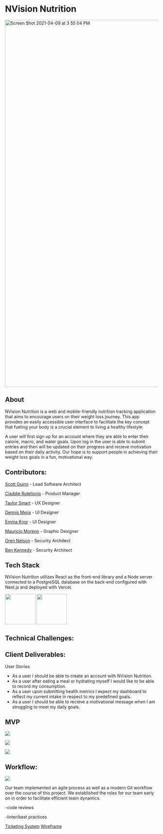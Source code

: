
# NVision Nutrition

<img width="1208" alt="Screen Shot 2021-04-09 at 3 55 04 PM" src="https://user-images.githubusercontent.com/73598239/114244553-f8298680-994b-11eb-94a8-e0807c6d9aa0.png">

## About

NVision Nutrition is a web and mobile-friendly nutrition tracking application that aims to encourage users on their weight loss journey. This app provides an easily accessible user interface to facilitate the key concept that fueling your body is a crucial element to living a healthy lifestyle.

A user will first sign up for an account where they are able to enter their calorie, macro, and water goals. Upon log in the user is able to submit entries and then will be updated on their progress and recieve motivation based on their daily activity. Our hope is to  support people in achieving their weight loss goals in a fun, motivational way.


## Contributors:

[Scott Guinn](https://github.com/Scott-Guinn) - Lead Software Architect

[Ciaddie Rutelionis](https://github.com/Ciaddie) - Product Manager

[Taylor Smart](https://github.com/taylorsmart) - UX Designer

[Dennis Mejia](https://github.com/dennismejia) - UI Designer

[Emma Knor](https://github.com/emmaknor) - UI Designer

[Mauricio Moreno](https://github.com/mmoren01) - Graphic Designer

[Oren Nelson](https://github.com/nohren) - Security Architect

[Ben Kennedy](https://github.com/benkennedy98) - Security Architect


## Tech Stack
NVision Nutrition utilizes React as the front-end library and a Node server connected to a PostgreSQL database on the back-end configured with Next.js and deployed with Vercel.

<img src="https://user-images.githubusercontent.com/73598239/113373808-e7b05500-9328-11eb-8f31-38830ea4a3c8.png" width="100" height="100">

<img src="https://user-images.githubusercontent.com/73598239/113373813-ebdc7280-9328-11eb-8a4e-dcee209e0861.png" width="100" height="100">


## Technical Challenges:

## Client Deliverables:

User Stories
* As a user I should be able to create an account with NVision Nutrition.
* As a user after eating a meal or hydrating myself I would like to be able to record my consumption.
* As a user upon submitting health metrics I expect my dashboard to reflect my current intake in respect to my predefined goals.
* As a user I should be able to recieve a motivational message when I am struggling to meet my daily goals.

## MVP

![](signup.gif)

![](meal-entry.gif)

![](charts.gif)


## Workflow:
![](git-workflow.gif)

Our team implemented an agile process as well as a modern Git workflow over the course of this project. We established the roles for our team early on in order to facilitate efficient team dynamics. 

-code reviews

-linter/best practices

[Ticketing System](https://app.asana.com/0/1200144939863904/board)
[Wireframe](https://www.figma.com/file/UlLnGihRrXrBesmVPPHJ1A/nVision-Nutrition?node-id=0%3A1)

